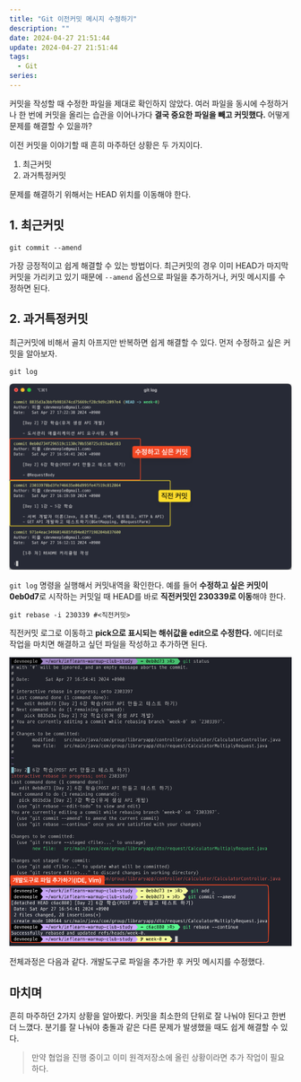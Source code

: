 ```yaml
---
title: "Git 이전커밋 메시지 수정하기"
description: ""
date: 2024-04-27 21:51:44
update: 2024-04-27 21:51:44
tags:
  - Git
series: 
---
```


커밋을 작성할 때 수정한 파일을 제대로 확인하지 않았다. 여러 파일을 동시에 수정하거나 한 번에 커밋을 올리는 습관을 이어나가다 **결국 중요한 파일을 빼고 커밋했다.** 어떻게 문제를 해결할 수
있을까?

이전 커밋을 이야기할 때 흔히 마주하던 상황은 두 가지이다.

1. 최근커밋
2. 과거특정커밋

문제를 해결하기 위해서는 HEAD 위치를 이동해야 한다.

## 1. 최근커밋

```shell 
git commit --amend 
``` 

가장 긍정적이고 쉽게 해결할 수 있는 방법이다. 최근커밋의 경우 이미 HEAD가 마지막 커밋을 가리키고 있기 때문에 `--amend` 옵션으로 파일을 추가하거나, 커밋 메시지를 수정하면 된다.

## 2. 과거특정커밋

최근커밋에 비해서 골치 아프지만 반복하면 쉽게 해결할 수 있다. 먼저 수정하고 싶은 커밋을 알아보자.

```shell 
git log 
```

![과거특정커밋 수정하기 시나리오](./images/setup-rebase.png)

`git log` 명령을 실행해서 커밋내역을 확인한다. 예를 들어 **수정하고 싶은 커밋이 0eb0d7**로 시작하는 커밋일 때 HEAD를 바로 **직전커밋인 230339로 이동**해야 한다.

```shell
git rebase -i 230339 #<직전커밋>
```

직전커밋 로그로 이동하고 **pick으로 표시되는 해쉬값을 edit으로 수정한다.** 에디터로 작업을 마치면 해결하고 싶던 파일을 작성하고 추가하면 된다.

![과거특정커밋 수정하기 완료](./images/rebase-continue.png)

전체과정은 다음과 같다. 개발도구로 파일을 추가한 후 커밋 메시지를 수정했다.

## 마치며

흔히 마주하던 2가지 상황을 알아봤다. 커밋을 최소한의 단위로 잘 나눠야 된다고 한번 더 느꼈다. 분기를 잘 나눠야 충돌과 같은 다른 문제가 발생했을 때도 쉽게 해결할 수 있다. 

> 만약 협업을 진행 중이고 이미 원격저장소에 올린 상황이라면 추가 작업이 필요하다.
